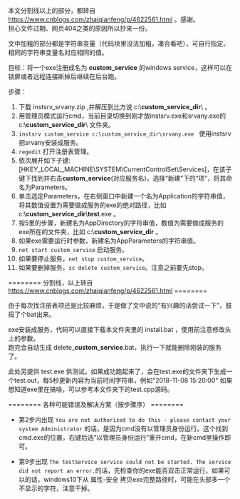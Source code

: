 本文分割线以上的部分，都转自 https://www.cnblogs.com/zhaiqianfeng/p/4622561.html 。感谢。</br>
担心文件过期、网页404之类的原因所以抄来一份。

文中加粗的部分都是字符串变量（代码块里没法加粗，凑合看吧），可自行指定。相同的字符串变量名对应相同的值。

目标：将一个exe注册成名为 <b>custom_service</b> 的windows service，这样可以在锁屏或者远程连接断掉后继续在后台跑。

步骤：
1. 下载 instsrv_srvany.zip ,并解压到比方说 c:\\<b>custom_service_dir</b>\ 。
2. 用管理员模式运行cmd，当前目录切换到刚才放instsrv.exe和srvany.exe的 c:\\<b>custom_service_dir</b>\ 文件夹。
3. ```instsrv custom_service c:\custom_service_dir\srvany.exe ``` 使用instsrv把srvany安装成服务。
4. ```regedit``` 打开注册表管理。
5. 依次展开如下子键:[HKEY_LOCAL_MACHINE\SYSTEM\CurrentControlSet\Services]，在该子键下找到并右击<b>custom_service</b>(对应服务名)，选择“新建”下的“项”，将其命名为Parameters。
6. 单击选定Parameters，在右侧窗口中新建一个名为Application的字符串值，将其数值设置为需要做成服务的exe的绝对路径，比如c:\\<b>custom_service_dir</b>\\<b>test</b>.exe 。
7. 按5里的步骤，新建名为AppDirectory的字符串值，数值为需要做成服务的exe所在的文件夹，比如 c:\\<b>custom_service_dir</b> 。
8. 如果exe需要运行时参数，新建名为AppParameters的字符串值。
9. ```net start custom_service``` 启动服务。
10. 如果要停止服务，```net stop custom_service```。
11. 如果要删掉服务，```sc delete custom_service```。注意之前要先stop。

======== 分割线，以上转自 https://www.cnblogs.com/zhaiqianfeng/p/4622561.html ========

由于每次找注册表项还是比较麻烦，于是做了文中说的“有兴趣的话尝试一下”，鼓捣了个bat出来。

exe安装成服务，代码可以直接下载本文件夹里的 install.bat ，使用前注意修改头上的参数。<br>
跑完会自动生成 delete_<b>custom_service</b>.bat，执行一下就能删除刚装的服务了。

此处另提供 test.exe 供测试。如果成功跑起来了，会在test.exe的文件夹下生成一个test.out，每5秒更新内容为当前时间字符串，例如"2018-11-08 15:20:00"
如果想知道exe里在搞啥，可以参考本文件夹下的test.cpp源码。

======== 各种可能错误及解决方案（按步骤序） ========

* 第2步内出现 ```You are not authorized to do this - please contact your system Administrator``` 的话，是因为cmd没有以管理员身份运行。这个找到cmd.exe的位置，右键后选“以管理员身份运行”重开cmd，在新cmd里操作即可。

* 第9步出现 ```The testService service could not be started. The service did not report an error.```的话，先检查你的exe能否双击正常运行，如果可以的话，windows10下从 属性-安全 拷贝exe完整路径时，可能在头部多一个不显示的字符，注意干掉。